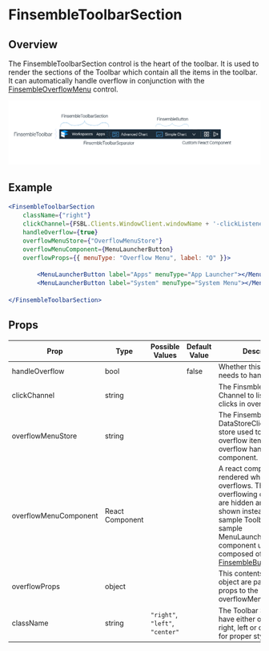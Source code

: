 # FinsembleToolbarSection

## Overview
The FinsembleToolbarSection control is the heart of the toolbar. It is used to render the sections of the Toolbar which contain all the items in the toolbar. It can automatically handle overflow in conjunction with the [FinsembleOverflowMenu](../FinsembleOverflowMenu/README.md) control.

![](Toolbar.png)

## Example

```jsx
<FinsembleToolbarSection
	className={"right"}
	clickChannel={FSBL.Clients.WindowClient.windowName + '-clickListener'}
	handleOverflow={true}
	overflowMenuStore={"OverflowMenuStore"}
	overflowMenuComponent={MenuLauncherButton}
	overflowProps={{ menuType: "Overflow Menu", label: "O" }}>

		<MenuLauncherButton label="Apps" menuType="App Launcher"></MenuLauncherButton>
		<MenuLauncherButton label="System" menuType="System Menu"></MenuLauncherButton>

</FinsembleToolbarSection>
```

## Props

| Prop					| Type				| Possible Values 	| Default Value | Description |
|--------------			|-------			| -------------		| ------------- | ----------- |
| handleOverflow		| bool   			| 					| false			| Whether this section needs to handle overflow.|
| clickChannel			| string   			| 					| 				| The Finsmble Router Channel to listen on of clicks in overflow menus.|
| overflowMenuStore		| string   			| 					| 				| The Finsemble DataStoreClient global store used to send overflow items to the overflow handler component.|
| overflowMenuComponent	| React Component	|					|				| A react component to be rendered when the toolbar overflows. The overflowing components are hidden and this is shown instead. Our sample Toolbar uses our sample MenuLauncherButton. The component used must be composed of a [FinsembleButton](../FinsembleButton/README.md) control. |
| overflowProps			| object   			| 					| 				| This contents of this object are passed as props to the overflowMenuComponent.|
| className				| string   			| `"right"`, `"left"`, `"center"`	| 				| The Toolbar Section must have either one of the right, left or center classes for proper styling.|

